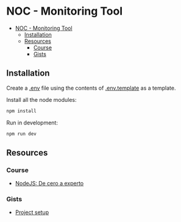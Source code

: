 # NOC - Monitoring Tool

- [NOC - Monitoring Tool](#noc---monitoring-tool)
  - [Installation](#installation)
  - [Resources](#resources)
    - [Course](#course)
    - [Gists](#gists)


## Installation
Create a [.env](.env) file using the contents of [.env.template](.env.template) as a template.

Install all the node modules:

```bash
npm install
```

Run in development:
```bash
npm run dev
```

## Resources

### Course

- [NodeJS: De cero a experto](https://www.udemy.com/course/nodejs-de-cero-a-experto)

### Gists

- [Project setup](https://gist.github.com/Klerith/3ba17e86dc4fabd8301a59699b9ffc0b)